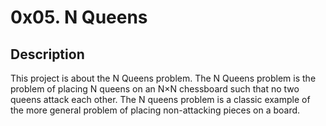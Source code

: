 # 0x05. N Queens
## Description
This project is about the N Queens problem. The N Queens problem is the problem of placing N queens on an N×N chessboard such that no two queens attack each other. The N queens problem is a classic example of the more general problem of placing non-attacking pieces on a board.